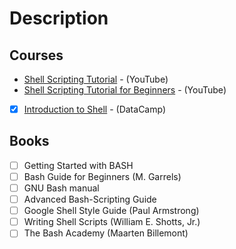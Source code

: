 # Description

## Courses

* [Shell Scripting Tutorial](https://www.youtube.com/playlist?list=PL7B7FA4E693D8E790) - (YouTube)
* [Shell Scripting Tutorial for Beginners](https://www.youtube.com/playlist?list=PLS1QulWo1RIYmaxcEqw5JhK3b-6rgdWO_) - (YouTube)
- [x] [Introduction to Shell](https://learn.datacamp.com/courses/introduction-to-shell) - (DataCamp)

## Books

- [ ] Getting Started with BASH
- [ ] Bash Guide for Beginners (M. Garrels)
- [ ] GNU Bash manual
- [ ] Advanced Bash-Scripting Guide
- [ ] Google Shell Style Guide (Paul Armstrong)
- [ ] Writing Shell Scripts (William E. Shotts, Jr.)
- [ ] The Bash Academy (Maarten Billemont)
